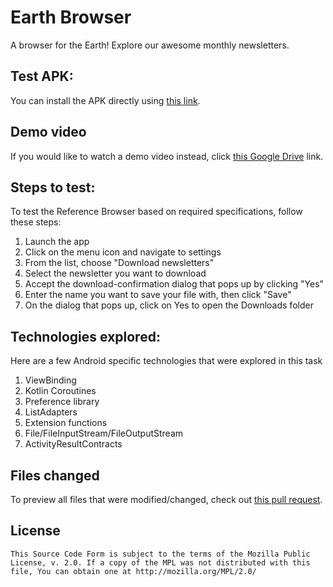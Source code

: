#  Earth Browser

A browser for the Earth! Explore our awesome monthly newsletters.

## Test APK:

You can install the APK directly using [this link](https://drive.google.com/drive/folders/1LQuCMpM7fiwFeebnMVHZ6b1wGTGCVaxa?usp=sharing).


## Demo video

If you would like to watch a demo video instead, click [this Google Drive](https://drive.google.com/file/d/11jlMpk6Xg1TQUk_xnU4fzLWmWSpHhCKm/view?usp=sharing) link.


## Steps to test:

To test the Reference Browser based on required specifications, follow these steps:

1) Launch the app
2) Click on the menu icon and navigate to settings
3) From the list, choose "Download newsletters"
4) Select the newsletter you want to download
5) Accept the download-confirmation dialog that pops up by clicking "Yes"
6) Enter the name you want to save your file with, then click "Save"
7) On the dialog that pops up, click on Yes to open the Downloads folder


## Technologies explored:

Here are a few Android specific technologies that were explored in this task

1) ViewBinding
2) Kotlin Coroutines
3) Preference library
4) ListAdapters
5) Extension functions
6) File/FileInputStream/FileOutputStream
7) ActivityResultContracts

## Files changed

To preview all files that were modified/changed, check out [this pull request](https://github.com/TaslimOseni/Earth-browser/pull/1).


## License

    This Source Code Form is subject to the terms of the Mozilla Public
    License, v. 2.0. If a copy of the MPL was not distributed with this
    file, You can obtain one at http://mozilla.org/MPL/2.0/
